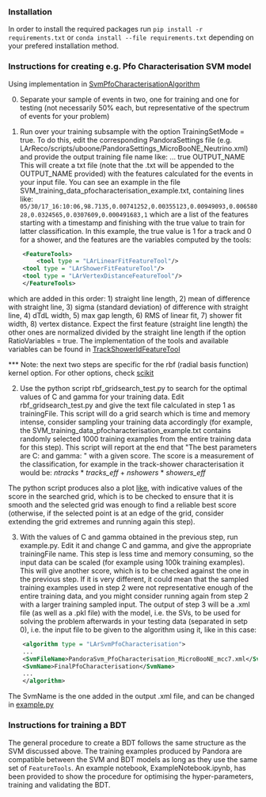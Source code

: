### Installation
In order to install the required packages run `pip install -r requirements.txt` or `conda install --file requirements.txt` depending on your prefered installation method. 

### Instructions for creating e.g. Pfo Characterisation SVM model 
Using implementation in [SvmPfoCharacterisationAlgorithm](https://github.com/PandoraPFA/LArContent/blob/master/larpandoracontent/LArTrackShowerId/SvmPfoCharacterisationAlgorithm.cc)

0. Separate your sample of events in two, one for training and one for testing (not necessarily 50% each, but representative of the spectrum of events for your problem)

1. Run over your training subsample with the option TrainingSetMode = true. To do this, edit the corresponding PandoraSettings file (e.g. LArReco/scripts/uboone/PandoraSettings_MicroBooNE_Neutrino.xml) and provide the output training file name like: 
     <algorithm type = "LArSVMClusterCharacterisation">
     ...
     <TrainingSetMode>true</TrainingSetMode>
     <TrainingOutputFileName>OUTPUT_NAME</TrainingOutputFileName>
This will create a txt file (note that the .txt will be appended to the OUTPUT_NAME provided) with the features calculated for the events in your input file. You can see an example in the file SVM_training_data_pfocharacterisation_example.txt, containing lines like: 
```05/30/17_16:10:06,98.7135,0.00741252,0.00355123,0.00949093,0.00658028,0.0324565,0.0307609,0.000491683,1``` which are a list of the features starting with a timestamp and finishing with the true value to train for latter classification. In this example, the true value is 1 for a track and 0 for a shower, and the features are the variables computed by the tools:
```xml
    <FeatureTools>
        <tool type = "LArLinearFitFeatureTool"/>
	<tool type = "LArShowerFitFeatureTool"/>
	<tool type = "LArVertexDistanceFeatureTool"/>
    </FeatureTools>
```
which are added in this order: 1) straight line length, 2) mean of difference with straight line, 3) sigma (standard deviation) of difference with straight line, 4) dTdL width, 5) max gap length, 6) RMS of linear fit, 7) shower fit width, 8) vertex distance. Expect the first feature (straight line length) the other ones are normalized divided by the straight line length if the option RatioVariables = true. 
The implementation of the tools and available variables can be found in [TrackShowerIdFeatureTool](https://github.com/PandoraPFA/LArContent/blob/master/larpandoracontent/LArTrackShowerId/TrackShowerIdFeatureTool.cc)

*** Note: the next two steps are specific for the rbf (radial basis function) kernel option. For other options, check [scikit](http://scikit-learn.org/stable/)

2. Use the python script rbf_gridsearch_test.py to search for the optimal values of C and gamma for your training data. Edit rbf_gridsearch_test.py and give the text file calculated in step 1 as trainingFile. This script will do a grid search which is time and memory intense, consider sampling your training data accordingly (for example, the SVM_training_data_pfocharacterisation_example.txt contains randomly selected 1000 training examples from the entire training data for this step). This script will report at the end that "The best parameters are C: and gamma: " with a given score. The score is a measurement of the classification, for example in the track-shower characterisation it would be: _ntracks_ * _tracks\_eff_ + _nshowers_ * _showers\_eff_

The python script produces also a plot [like](https://github.com/PandoraPFA/MachineLearningData/blob/master/Example_rbf_output.png), with indicative values of the score in the searched grid, which is to be checked to ensure that it is smooth and the selected grid was enough to find a reliable best score (otherwise, if the selected point is at an edge of the grid, consider extending the grid extremes and running again this step).

3. With the values of C and gamma obtained in the previous step, run example.py. Edit it and change C and gamma, and give the appropriate trainingFile name. This step is less time and memory consuming, so the input data can be scaled (for example using 100k training examples). This will give another score, which is to be checked against the one in the previous step. If it is very different, it could mean that the sampled training examples used in step 2 were not representative enough of the entire training data, and you might consider running again from step 2 with a larger training sampled input. The output of step 3 will be a .xml file (as well as a .pkl file) with the model, i.e. the SVs, to be used for solving the problem afterwards in your testing data (separated in setp 0), i.e. the input file to be given to the algorithm using it, like in this case:
```xml
    <algorithm type = "LArSvmPfoCharacterisation">
	...
	<SvmFileName>PandoraSvm_PfoCharacterisation_MicroBooNE_mcc7.xml</SvmFileName>
	<SvmName>FinalPfoCharacterisation</SvmName>
	...
    </algorithm>
```

The SvmName is the one added in the output .xml file, and can be changed in [example.py](https://github.com/PandoraPFA/MachineLearningData/blob/master/scripts/example.py)

### Instructions for training a BDT
The general procedure to create a BDT follows the same structure as the SVM discussed above. The training examples produced by Pandora are compatible between the SVM and BDT models as long as they use the same set of `FeatureTools`. An example notebook, ExampleNotebook.ipynb, has been provided to show the procedure for optimising the hyper-parameters, training and validating the BDT. 
